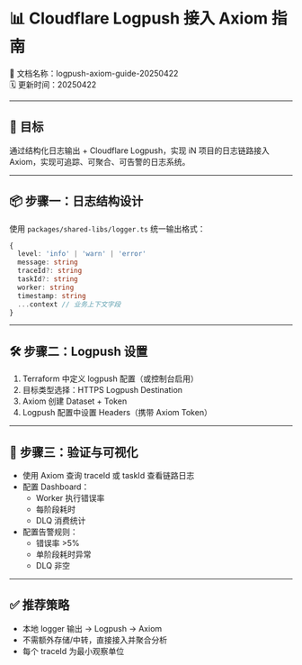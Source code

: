 # 📊 Cloudflare Logpush 接入 Axiom 指南  
📄 文档名称：logpush-axiom-guide-20250422  
🗓️ 更新时间：20250422  

---

## 🎯 目标

通过结构化日志输出 + Cloudflare Logpush，实现 iN 项目的日志链路接入 Axiom，实现可追踪、可聚合、可告警的日志系统。

---

## 📦 步骤一：日志结构设计

使用 `packages/shared-libs/logger.ts` 统一输出格式：

```ts
{
  level: 'info' | 'warn' | 'error'
  message: string
  traceId?: string
  taskId?: string
  worker: string
  timestamp: string
  ...context // 业务上下文字段
}
```

---

## 🛠️ 步骤二：Logpush 设置

1. Terraform 中定义 logpush 配置（或控制台启用）
2. 目标类型选择：HTTPS Logpush Destination
3. Axiom 创建 Dataset + Token
4. Logpush 配置中设置 Headers（携带 Axiom Token）

---

## 🔎 步骤三：验证与可视化

- 使用 Axiom 查询 traceId 或 taskId 查看链路日志
- 配置 Dashboard：
  - Worker 执行错误率
  - 每阶段耗时
  - DLQ 消费统计
- 配置告警规则：
  - 错误率 >5%
  - 单阶段耗时异常
  - DLQ 非空

---

## ✅ 推荐策略

- 本地 logger 输出 → Logpush → Axiom
- 不需额外存储/中转，直接接入并聚合分析
- 每个 traceId 为最小观察单位
